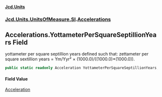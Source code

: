#### [Jcd.Units](index.md 'index')

### [Jcd.Units.UnitsOfMeasure.SI](Jcd.Units.UnitsOfMeasure.SI.md 'Jcd.Units.UnitsOfMeasure.SI').[Accelerations](Accelerations.md 'Jcd.Units.UnitsOfMeasure.SI.Accelerations')

## Accelerations.YottameterPerSquareSeptillionYears Field

yottameter per square septillion years defined such that: zettameter per square sextillion years = Ym/Yyr² ×
(1000.0)/((1000.0)*(1000.0)).

```csharp
public static readonly Acceleration YottameterPerSquareSeptillionYears;
```

#### Field Value

[Acceleration](Acceleration.md 'Jcd.Units.UnitTypes.Acceleration')